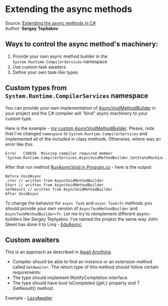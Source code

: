 # Extending the async methods
Source: [Extending the async methods in C#](https://devblogs.microsoft.com/premier-developer/extending-the-async-methods-in-c/)  
Author: **Sergey Tepliakov**

## Ways to control the async method's machinery:
1. Provide your own async method builder in the `System.Runtime.CompilerServices` namespace
2. Use custom task awaiters
3. Define your own task-like types

## Custom types from `System.Runtime.CompilerServices` namespace
You can provide your own implementation of [AsyncVoidMethodBuilder](https://referencesource.microsoft.com/#mscorlib/system/runtime/compilerservices/AsyncMethodBuilder.cs,b07562c618ee846c) in your project and the C# compiler will “bind” async machinery to your custom type.

Here is the example - [my custom AsyncVoidMethodBuilder](./AsyncVoidMethodBuilder.cs). Please, note that I've changed `namespace` to `System.Runtime.CompilerServices` and implemented all of the included in class methods. Otherwise, where was an error like this: 
```
Error	CS0656	Missing compiler required member 'System.Runtime.CompilerServices.AsyncVoidMethodBuilder.SetStateMachine'
```

After that run method [RunAsyncVoid in Program.cs](./Program.cs) - here is the output:
```
Before VoidAsync
.ctor // written from AsyncVoidMethodBuilder
Start // written from AsyncVoidMethodBuilder
SetResult // written from AsyncVoidMethodBuilder
After VoidAsync
```

To change the behavior for `async Task` and `async Task<T>` methods you should provide your own version of `AsyncTaskMethodBuilder` and `AsyncTaskMethodBuilder<T>`. Let me try to reimplement different async-builders like Sergey Teplyakov. I've named the project the same way John Skeet has done it to Linq - [EduAsync](./EduAsync).

## Custom awaiters
This is an approach as described in [Await Anything](./../AwaitAnything).

- Compiler should be able to find an instance or an extension method called `GetAwaiter`. The return type of this method should follow certain requirements:
- The type should implement INotifyCompletion interface.
- The type should have bool IsCompleted {get;} property and T GetResult() method.

Example - [LazyAwaiter<T>](./LazyAwaiter.cs)